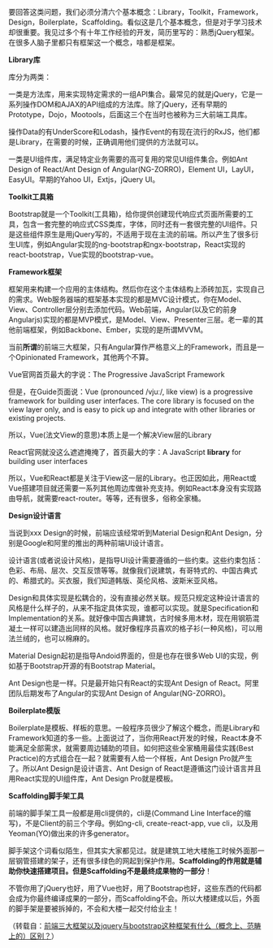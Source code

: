 
要回答这类问题，我们必须分清六个基本概念：Library，Toolkit，Framework，Design，Boilerplate，Scaffolding。看似这是几个基本概念，但是对于学习技术却很重要。我见过多个有十年工作经验的开发，简历里写的：熟悉jQuery框架。在很多人脑子里都只有框架这一个概念，啥都是框架。

**Library库**

库分为两类：

一类是方法库，用来实现特定需求的一组API集合。最常见的就是jQuery，它是一系列操作DOM和AJAX的API组成的方法库。除了jQuery，还有早期的Prototype，Dojo，Mootools，后面这三个在当时也被称为三大前端工具库。

操作Data的有UnderScore和Lodash，操作Event的有现在流行的RxJS，他们都是Library，在需要的时候，正确调用他们提供的方法就可以。

一类是UI组件库，满足特定业务需要的高可复用的常见UI组件集合。例如Ant Design of React/Ant Design of Angular(NG-ZORRO)，Element UI，LayUI，EasyUI。早期的Yahoo UI，Extjs，jQuery UI。

**Toolkit工具箱**

Bootstrap就是一个Toolkit(工具箱)，给你提供创建现代响应式页面所需要的工具，包含一套完整的响应式CSS类库，字体，同时还有一套很完整的UI组件。只是这些组件原生是用jQuery写的，不适用于现在主流的前端。所以产生了很多衍生UI库，例如Angular实现的ng-bootstrap和ngx-bootstrap，React实现的react-bootstrap，Vue实现的bootstrap-vue。

**Framework框架**

框架用来构建一个应用的主体结构。然后你在这个主体结构上添砖加瓦，实现自己的需求。Web服务器端的框架基本实现的都是MVC设计模式，你在Model、View、Controller层分别去添加代码。Web前端，Angular(以及它的前身Angularjs)实现的都是MVP模式，是Model、View、Presenter三层。老一辈的其他前端框架，例如Backbone、Ember，实现的是所谓MVVM。

当前**所谓**的前端三大框架，只有Angular算作严格意义上的Framework，而且是一个Opinionated Framework，其他两个不算。

Vue官网首页最大的字说：The Progressive JavaScript Framework

但是，在Guide页面说：Vue (pronounced /vjuː/, like view) is a progressive framework for building user interfaces.
The core library is focused on the view layer only, and is easy to pick up and integrate with other libraries or existing projects.

所以，Vue(法文View的意思)本质上是一个解决View层的Library

React官网就没这么遮遮掩掩了，首页最大的字：A JavaScript **library** for building user interfaces

所以，Vue和React都是关注于View这一层的Library。也正因如此，用React或Vue搭建项目就还需要一系列其他周边库做补充支持。例如React本身没有实现路由导航，就需要react-router。等等，还有很多，俗称全家桶。

**Design设计语言**

当说到xxx Design的时候，前端应该经常听到Material Design和Ant Design，分别是Google和阿里的推出的两种前端UI设计语言。

设计语言(或者说设计风格)，是指导UI设计需要遵循的一些约束。这些约束包括：色彩、布局、层次、交互反馈等等。就像我们说建筑，有哥特式的、中国古典式的、希腊式的。买衣服，我们知道韩版、英伦风格、波斯米亚风格。

Design和具体实现是松耦合的，没有直接必然关联。规范只规定这种设计语言的风格是什么样子的，从来不指定具体实现，谁都可以实现。就是Specification和Implementation的关系。就好像中国古典建筑，古时候多用木材，现在用钢筋混凝土一样可以建造出同样的风格。就好像程序员喜欢的格子衫(一种风格)，可以用法兰绒的，也可以棉麻的。

Material Design起初是指导Andoid界面的，但是也存在很多Web UI的实现，例如基于Bootstrap开源的有Bootstrap Material。

Ant Design也是一样。只是最开始只有React的实现Ant Design of React。阿里团队后期发布了Angular的实现Ant Design of Angular(NG-ZORRO)。

**Boilerplate模版**

Boilerplate是模板、样板的意思。一般程序员很少了解这个概念，而是Library和Framework知道的多一些。上面说过了，当你用React开发的时候，React本身不能满足全部需求，就需要周边辅助的项目。如何把这些全家桶用最佳实践(Best Practice)的方式组合在一起？就需要有人给一个样板，Ant Design Pro就产生了。所以Ant Design是设计语言、Ant Design of React是遵循这门设计语言并且用React实现的UI组件库，Ant Design Pro就是模板。

**Scaffolding脚手架工具**

前端的脚手架工具一般都是用cli提供的，cli是(Command Line Interface的缩写)，不是Client的前三个字母。例如ng-cli, create-react-app, vue cli，以及用Yeoman(YO)做出来的许多generator。

脚手架这个词看似陌生，但其实大家都见过。就是建筑工地大楼施工时候外面那一层钢管搭建的架子，还有很多绿色的网起到保护作用。**Scaffolding的作用就是辅助你快速搭建项目。但是Scaffolding不是最终成果物的一部分**！

不管你用了jQuery也好，用了Vue也好，用了Bootstrap也好，这些东西的代码都会成为你最终编译成果的一部分，而Scaffolding不会。所以大楼建成以后，外面的脚手架是要被拆掉的，不会和大楼一起交付给业主！

（转载自：[前端三大框架以及jquery与bootstrap这种框架有什么（概念上、范畴上的）区别？](https://www.zhihu.com/question/304757674)）
